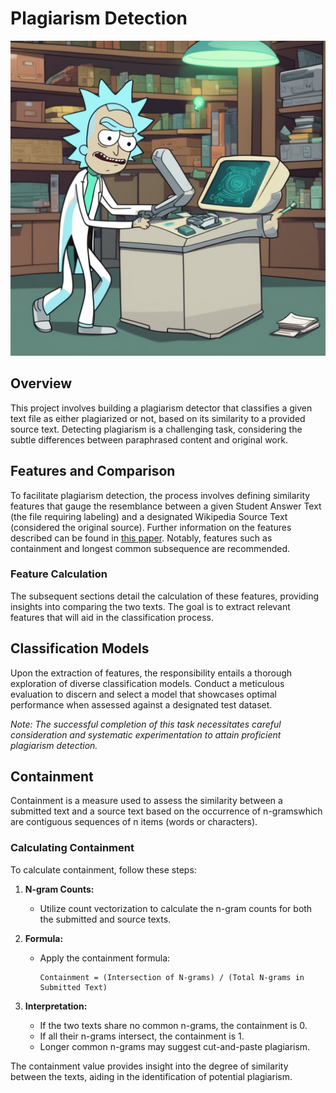 # Plagiarism Detection
![Alt Text](https://github.com/lukaszwaller/ml-engineering/blob/main/assets/plagiarism-detection.jpg)

## Overview

This project involves building a plagiarism detector that classifies a given text file as either plagiarized or not, based on its similarity to a provided source text. Detecting plagiarism is a challenging task, considering the subtle differences between paraphrased content and original work.

## Features and Comparison

To facilitate plagiarism detection, the process involves defining similarity features that gauge the resemblance between a given Student Answer Text (the file requiring labeling) and a designated Wikipedia Source Text (considered the original source). Further information on the features described can be found in [this paper](https://s3.amazonaws.com/video.udacity-data.com/topher/2019/January/5c412841_developing-a-corpus-of-plagiarised-short-answers/developing-a-corpus-of-plagiarised-short-answers.pdf). Notably, features such as containment and longest common subsequence are recommended.

### Feature Calculation

The subsequent sections detail the calculation of these features, providing insights into comparing the two texts. The goal is to extract relevant features that will aid in the classification process.

## Classification Models

Upon the extraction of features, the responsibility entails a thorough exploration of diverse classification models. Conduct a meticulous evaluation to discern and select a model that showcases optimal performance when assessed against a designated test dataset.

*Note: The successful completion of this task necessitates careful consideration and systematic experimentation to attain proficient plagiarism detection.*

## Containment

Containment is a measure used to assess the similarity between a submitted text and a source text based on the occurrence of n-gramswhich are contiguous sequences of n items (words or characters).

### Calculating Containment

To calculate containment, follow these steps:

1. **N-gram Counts:**
   - Utilize count vectorization to calculate the n-gram counts for both the submitted and source texts.

2. **Formula:**
   - Apply the containment formula:
     ```
     Containment = (Intersection of N-grams) / (Total N-grams in Submitted Text)
     ```

3. **Interpretation:**
   - If the two texts share no common n-grams, the containment is 0.
   - If all their n-grams intersect, the containment is 1.
   - Longer common n-grams may suggest cut-and-paste plagiarism.

The containment value provides insight into the degree of similarity between the texts, aiding in the identification of potential plagiarism.

